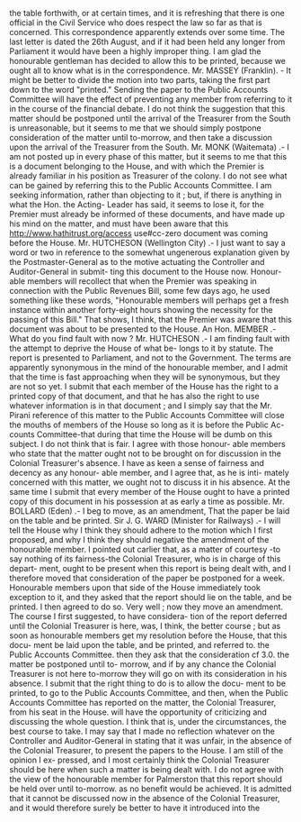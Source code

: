 the table forthwith, or at certain times, and it is refreshing that there is one official in the Civil Service who does respect the law so far as that is concerned. This correspondence apparently extends over some time. The last letter is dated the 26th August, and if it had been held any longer from Parliament it would have been a highly improper thing. I am glad the honourable gentleman has decided to allow this to be printed, because we ought all to know what is in the correspondence. Mr. MASSEY (Franklin). - It might be better to divide the motion into two parts, taking the first part down to the word "printed." Sending the paper to the Public Accounts Committee will have the effect of preventing any member from referring to it in the course of the financial debate. I do not think the suggestion that this matter should be postponed until the arrival of the Treasurer from the South is unreasonable, but it seems to me that we should simply postpone consideration of the matter until to-morrow, and then take a discussion upon the arrival of the Treasurer from the South. Mr. MONK (Waitemata) .- I am not posted up in every phase of this matter, but it seems to me that this is a document belonging to the House, and with which the Premier is already familiar in his position as Treasurer of the colony. I do not see what can be gained by referring this to the Public Accounts Committee. I am seeking information, rather than objecting to it ; but, if there is anything in what the Hon. the Acting- Leader has said, it seems to lose it, for the Premier must already be informed of these documents, and have made up his mind on the matter, and must have been aware that this http://www.hathitrust.org/access use#cc-zero document was coming before the House. Mr. HUTCHESON (Wellington City) .- I just want to say a word or two in reference to the somewhat ungenerous explanation given by the Postmaster-General as to the motive actuating the Controller and Auditor-General in submit- ting this document to the House now. Honour- able members will recollect that when the Premier was speaking in connection with the Public Revenues Bill, some few days ago, he used something like these words, "Honourable members will perhaps get a fresh instance within another forty-eight hours showing the necessity for the passing of this Bill." That shows, I think, that the Premier was aware that this document was about to be presented to the House. An Hon. MEMBER .- What do you find fault with now ? Mr. HUTCHESON .- I am finding fault with the attempt to deprive the House of what be- longs to it by statute. The report is presented to Parliament, and not to the Government. The terms are apparently synonymous in the mind of the honourable member, and I admit that the time is fast approaching when they will be synonymous, but they are not so yet. I submit that each member of the House has the right to a printed copy of that document, and that he has also the right to use whatever information is in that document ; and I simply say that the Mr. Pirani reference of this matter to the Public Accounts Committee will close the mouths of members of the House so long as it is before the Public Ac- counts Committee-that during that time the House will be dumb on this subject. I do not think that is fair. I agree with those honour- able members who state that the matter ought not to be brought on for discussion in the Colonial Treasurer's absence. I have as keen a sense of fairness and decency as any honour- able member, and I agree that, as he is inti- mately concerned with this matter, we ought not to discuss it in his absence. At the same time I submit that every member of the House ought to have a printed copy of this document in his possession at as early a time as possible. Mr. BOLLARD (Eden) .- I beg to move, as an amendment, That the paper be laid on the table and be printed. Sir J. G. WARD (Minister for Railways) .- I will tell the House why I think they should adhere to the motion which I first proposed, and why I think they should negative the amendment of the honourable member. I pointed out carlier that, as a matter of courtesy -to say nothing of its fairness-the Colonial Treasurer, who is in charge of this depart- ment, ought to be present when this report is being dealt with, and I therefore moved that consideration of the paper be postponed for a week. Honourable members upon that side of the House immediately took exception to it, and they asked that the report should lie on the table, and be printed. I then agreed to do so. Very well ; now they move an amendment. The course I first suggested, to have considera- tion of the report deferred until the Colonial Treasurer is here, was, I think, the better course ; but as soon as honourable members get my resolution before the House, that this docu- ment be laid upon the table, and be printed, and referred to. the Public Accounts Committee. then they ask that the consideration cf 3.0. the matter be postponed until to- morrow, and if by any chance the Colonial Treasurer is not here to-morrow they will go on with its consideration in his absence. I submit that the right thing to do is to allow the docu- ment to be printed, to go to the Public Accounts Committee, and then, when the Public Accounts Committee has reported on the matter, the Colonial Treasurer, from his seat in the House. will have the opportunity of criticizing and discussing the whole question. I think that is, under the circumstances, the best course to take. I may say that I made no reflection whatever on the Controller and Auditor-General in stating that it was unfair, in the absence of the Colonial Treasurer, to present the papers to the House. I am still of the opinion I ex- pressed, and I most certainly think the Colonial Treasurer should be here when such a matter is being dealt with. I do not agree with the view of the honourable member for Palmerston that this report should be held over until to-morrow. as no benefit would be achieved. It is admitted that it cannot be discussed now in the absence of the Colonial Treasurer, and it would therefore surely be better to have it introduced into the 